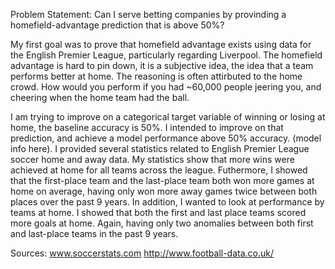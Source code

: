 Problem Statement:
Can I serve betting companies by provinding a homefield-advantage prediction that is above 50%?

My first goal was to prove that homefield advantage exists using data for the English Premier League, particularly regarding Liverpool. The homefield advantage is hard to pin down, it is a subjective idea, the idea that a team performs better at home. The reasoning is often attirbuted to the home crowd. How would you perform if you had ~60,000 people jeering you, and cheering when the home team had the ball. 

I am trying to improve on a categorical target variable of winning or losing at home, the baseline accuracy is 50%. I intended to improve on that prediction, and achieve a model performance above 50% accuracy. (model info here). I provided several statistics related to English Premier League soccer home and away data. My statistics show that more wins were achieved at home for all teams across the league. Futhermore, I showed that the first-place team and the last-place team both won more games at home on average, having only won more away games twice between both places over the past 9 years. In addition, I wanted to look at performance by teams at home. I showed that both the first and last place teams scored more goals at home. Again, having only two anomalies between both first and last-place teams in the past 9 years.


Sources:
www.soccerstats.com
http://www.football-data.co.uk/